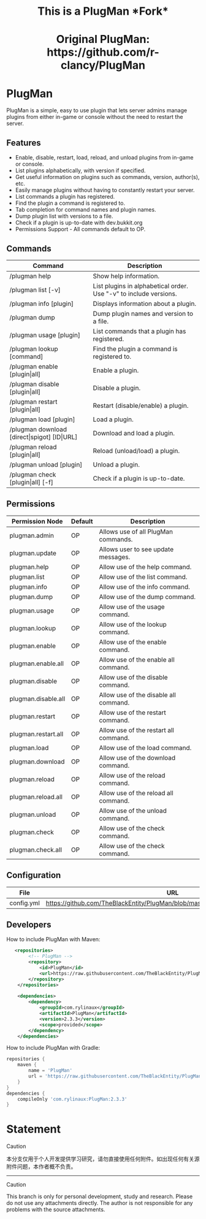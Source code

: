 <h1 align="center">This is a PlugMan *Fork*</h1>
<h1 align="center">Original PlugMan: https://github.com/r-clancy/PlugMan</h1>

# PlugMan

PlugMan is a simple, easy to use plugin that lets server admins manage plugins from either in-game or console without the need to restart the server.

## Features
* Enable, disable, restart, load, reload, and unload plugins from in-game or console.
* List plugins alphabetically, with version if specified.
* Get useful information on plugins such as commands, version, author(s), etc.
* Easily manage plugins without having to constantly restart your server.
* List commands a plugin has registered.
* Find the plugin a command is registered to.
* Tab completion for command names and plugin names.
* Dump plugin list with versions to a file.
* Check if a plugin is up-to-date with dev.bukkit.org
* Permissions Support - All commands default to OP.

## Commands
| Command | Description |
| --------------- | ---------------- |
| /plugman help | Show help information. |
| /plugman list [-v] | List plugins in alphabetical order. Use "-v" to include versions. |
| /plugman info [plugin] | Displays information about a plugin. |
| /plugman dump | Dump plugin names and version to a file. |
| /plugman usage [plugin] | List commands that a plugin has registered. |
| /plugman lookup [command] | Find the plugin a command is registered to. |
| /plugman enable [plugin&#124;all] | Enable a plugin. |
| /plugman disable [plugin&#124;all] | Disable a plugin. |
| /plugman restart [plugin&#124;all] | Restart (disable/enable) a plugin. |
| /plugman load [plugin] | Load a plugin. |
| /plugman download [direct&#124;spigot] [ID&#124;URL] | Download and load a plugin. |
| /plugman reload [plugin&#124;all] | Reload (unload/load) a plugin. |
| /plugman unload [plugin] | Unload a plugin. |
| /plugman check [plugin&#124;all] [-f] | Check if a plugin is up-to-date. |

## Permissions
| Permission Node | Default | Description |
| ------------------------- | ---------- | ---------------- |
| plugman.admin | OP | Allows use of all PlugMan commands. |
| plugman.update | OP | Allows user to see update messages. |
| plugman.help | OP | Allow use of the help command. |
| plugman.list | OP | Allow use of the list command. |
| plugman.info | OP | Allow use of the info command. |
| plugman.dump | OP | Allow use of the dump command. |
| plugman.usage | OP | Allow use of the usage command. |
| plugman.lookup | OP | Allow use of the lookup command. |
| plugman.enable | OP | Allow use of the enable command. |
| plugman.enable.all | OP | Allow use of the enable all command. |
| plugman.disable | OP | Allow use of the disable command. |
| plugman.disable.all | OP | Allow use of the disable all command. |
| plugman.restart | OP | Allow use of the restart command. |
| plugman.restart.all | OP | Allow use of the restart all command. |
| plugman.load | OP | Allow use of the load command. |
| plugman.download | OP | Allow use of the download command. |
| plugman.reload | OP | Allow use of the reload command. |
| plugman.reload.all | OP | Allow use of the reload all command. |
| plugman.unload | OP | Allow use of the unload command. |
| plugman.check | OP | Allow use of the check command. |
| plugman.check.all | OP | Allow use of the check command. |

## Configuration
| File | URL |
| ----- | ------- |
| config.yml | https://github.com/TheBlackEntity/PlugMan/blob/master/src/main/resources/config.yml |

## Developers
How to include PlugMan with Maven:
```xml
   <repositories>
        <!-- PlugMan -->
        <repository>
            <id>PlugMan</id>
            <url>https://raw.githubusercontent.com/TheBlackEntity/PlugMan/repository/</url>
        </repository>
    </repositories>
    
    <dependencies>
        <dependency>
            <groupId>com.rylinaux</groupId>
            <artifactId>PlugMan</artifactId>
            <version>2.3.3</version>
            <scope>provided</scope>
        </dependency>
    </dependencies>
```
How to include PlugMan with Gradle:
```groovy
repositories {
    maven {
        name = 'PlugMan'
        url = 'https://raw.githubusercontent.com/TheBlackEntity/PlugMan/repository/'
    }
}
dependencies {
    compileOnly 'com.rylinaux:PlugMan:2.3.3'
}
```
# Statement

> [!CAUTION]  
> 本分支仅用于个人开发提供学习研究，请勿直接使用任何附件。如出现任何有关源附件问题，本作者概不负责。

---

> [!CAUTION]  
> This branch is only for personal development, study and research. Please do not use any attachments directly. The author is not responsible for any problems with the source attachments.
